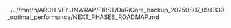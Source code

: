 ../..//mnt/h/ARCHIVE/.UNWRAP/FIRST/DuRiCore_backup_20250807_094339_optimal_performance/NEXT_PHASES_ROADMAP.md